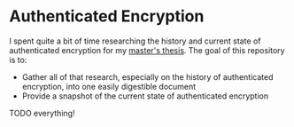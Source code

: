 # Authenticated Encryption 

I spent quite a bit of time researching the history and current state of
authenticated encryption for my [master's thesis](https://github.com/mattkelly/masters-thesis-authenticated-encryption).
The goal of this repository is to:

* Gather all of that research, especially on the history of authenticated
  encryption, into one easily digestible document
* Provide a snapshot of the current state of authenticated encryption

TODO everything!
